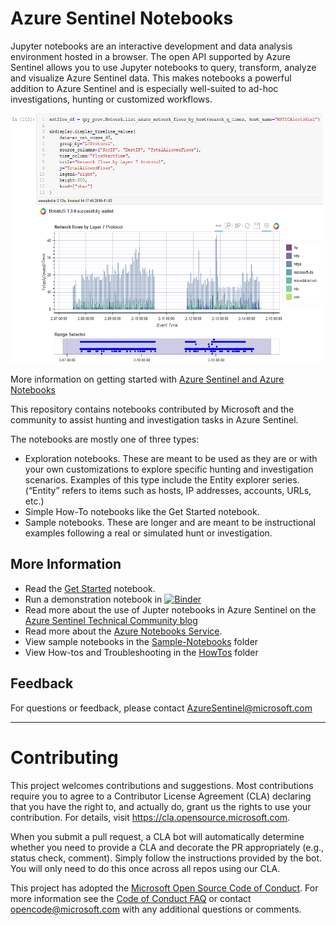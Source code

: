 
# Azure Sentinel Notebooks

Jupyter notebooks are an interactive development and data analysis
environment hosted in a browser. The open API supported by Azure Sentinel
allows you to use Jupyter notebooks to query, transform, analyze
and visualize Azure Sentinel data. This makes notebooks a powerful
addition to Azure Sentinel and is especially well-suited to ad-hoc
investigations, hunting or customized workflows.

<img src="./images/network_graph.png"
alt="Network Timeline" title="Msticpy Timeline Control" width="500" height="400" />

More information on getting started with
[Azure Sentinel and Azure Notebooks](https://docs.microsoft.com/en-us/azure/sentinel/notebooks)

This repository contains notebooks contributed by Microsoft and the community
to assist hunting and investigation tasks in Azure Sentinel.

The notebooks are mostly one of three types:

- Exploration notebooks. These are meant to be used as they are or with
  your own customizations to explore specific hunting and investigation
  scenarios. Examples of this type include the Entity explorer series.
  (“Entity” refers to items such as hosts, IP addresses, accounts, URLs, etc.)
- Simple How-To notebooks like the Get Started notebook.
- Sample notebooks. These are longer and are meant to be instructional
  examples following a real or simulated hunt or investigation.


## More Information

- Read the [Get Started](https://nbviewer.jupyter.org/github/Azure/Azure-Sentinel-Notebooks/blob/master/A%20Getting%20Started%20Guide%20For%20Azure%20Sentinel%20ML%20Notebooks.ipynb)
  notebook.
- Run a demonstration notebook in [![Binder](https://mybinder.org/badge_logo.svg)](https://mybinder.org/v2/gh/Azure/Azure-Sentinel-Notebooks/master?filepath=nbdemo%2Fmsticpy%20demo.ipynb)
- Read more about the use of Jupter notebooks in Azure Sentinel on the 
  [Azure Sentinel Technical Community blog](https://techcommunity.microsoft.com/t5/Azure-Sentinel/bg-p/AzureSentinelBlog)
- Read more about the [Azure Notebooks Service](https://docs.microsoft.com/en-us/azure/notebooks/).
- View sample notebooks in the [Sample-Notebooks](https://github.com/Azure/Azure-Sentinel-Notebooks/tree/master/Sample-Notebooks) folder
- View How-tos and Troubleshooting in the [HowTos](https://github.com/Azure/Azure-Sentinel-Notebooks/tree/master/HowTos) folder

## Feedback

For questions or feedback, please contact AzureSentinel@microsoft.com

---

# Contributing

This project welcomes contributions and suggestions.  Most contributions require you to agree to a
Contributor License Agreement (CLA) declaring that you have the right to, and actually do, grant us
the rights to use your contribution. For details, visit https://cla.opensource.microsoft.com.

When you submit a pull request, a CLA bot will automatically determine whether you need to provide
a CLA and decorate the PR appropriately (e.g., status check, comment). Simply follow the instructions
provided by the bot. You will only need to do this once across all repos using our CLA.

This project has adopted the [Microsoft Open Source Code of Conduct](https://opensource.microsoft.com/codeofconduct/).
For more information see the [Code of Conduct FAQ](https://opensource.microsoft.com/codeofconduct/faq/) or
contact [opencode@microsoft.com](mailto:opencode@microsoft.com) with any additional questions or comments.
